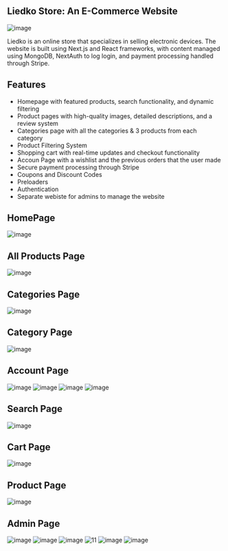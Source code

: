 ## Liedko Store: An E-Commerce Website

![image](https://user-images.githubusercontent.com/104018505/236289069-58146b02-24ba-4a07-b5ad-344e9a09108d.png)

Liedko is an online store that specializes in selling electronic devices. 
The website is built using Next.js and React frameworks, with content managed using MongoDB, NextAuth to log login, and payment processing handled through Stripe.

## Features
- Homepage with featured products, search functionality, and dynamic filtering
- Product pages with high-quality images, detailed descriptions, and a review system
- Categories page with all the categories & 3 products from each category
- Product Filtering System
- Shopping cart with real-time updates and checkout functionality
- Accoun Page with a wishlist and the previous orders that the user made
- Secure payment processing through Stripe
- Coupons and Discount Codes
- Preloaders
- Authentication
- Separate webiste for admins to manage the website 

## HomePage
![image](https://user-images.githubusercontent.com/104018505/236289069-58146b02-24ba-4a07-b5ad-344e9a09108d.png)

## All Products Page
![image](https://user-images.githubusercontent.com/104018505/236289213-84c31f4f-9104-4e7f-a649-741406cad79b.png)

## Categories Page 
![image](https://user-images.githubusercontent.com/104018505/236288771-b609d77a-69cc-4a1b-b3c0-3532c8d04bb8.png)

## Category Page
![image](https://user-images.githubusercontent.com/104018505/236289496-f350f133-192d-42a7-afc5-b70e34a22a25.png)

## Account Page
![image](https://user-images.githubusercontent.com/104018505/236288433-ed7e5437-e95d-42a4-b1a0-a71a88d6e7e7.png)
![image](https://user-images.githubusercontent.com/104018505/236288490-f293c767-ce93-42ed-8b8b-1b4d4e9f474d.png)
![image](https://user-images.githubusercontent.com/104018505/236288529-aae9adc8-c5f9-47a4-8f6b-74cd3325b2a1.png)
![image](https://user-images.githubusercontent.com/104018505/236288564-7e82ffd9-7206-4041-8949-34217bbffa3c.png)

## Search Page
![image](https://user-images.githubusercontent.com/104018505/236288223-cbd85f17-2dab-4ee6-a8cf-970e0cd7e17b.png)

## Cart Page
![image](https://user-images.githubusercontent.com/104018505/236289340-11bcf0e1-df5f-4aef-a3b3-7883e324759b.png)

## Product Page
![image](https://user-images.githubusercontent.com/104018505/236296228-77ce9a7e-f37b-4d68-b1df-6af901a17f5b.png)


## Admin Page
![image](https://user-images.githubusercontent.com/104018505/236291670-083cdc53-d552-4514-bd66-4c137f868379.png)
![image](https://user-images.githubusercontent.com/104018505/236291869-2e1375f2-9307-4295-be28-fae8f1681e75.png)
![image](https://user-images.githubusercontent.com/104018505/236291911-bfeb1a98-87a0-41c2-a744-7aa26c5c10ec.png)
![11](https://user-images.githubusercontent.com/104018505/236292416-308fb91b-faa2-4084-b180-d2c638505d05.png)
![image](https://user-images.githubusercontent.com/104018505/236296445-3efc98c0-5d68-4a90-a47d-783dec6bfa56.png)
![image](https://user-images.githubusercontent.com/104018505/236292706-0d1d8cfe-2297-4f70-b19b-0de2a2211d45.png)
